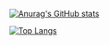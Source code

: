 [![Anurag's GitHub stats](https://github-readme-stats.vercel.app/api?username=LukePasax&theme=vision-friendly-dark&show_icons=true)](https://github.com/LukePasax)

[![Top Langs](https://github-readme-stats.vercel.app/api/top-langs/?username=+LukePasax&layout=compact)](https://github.com/anuraghazra/github-readme-stats)
